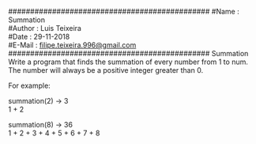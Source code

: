 ##############################################
#Name   : Summation  
#Author : Luis Teixeira  
#Date   : 29-11-2018  
#E-Mail : filipe.teixeira.996@gmail.com  
##############################################
Summation  
Write a program that finds the summation of every number from 1 to num. The number will always be a positive integer greater than 0.  
  
For example:  
  
summation(2) -> 3  
1 + 2  
  
summation(8) -> 36  
1 + 2 + 3 + 4 + 5 + 6 + 7 + 8  
